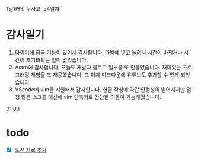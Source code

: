 1일1커밋 무사고: 54일차

# 감사일기

1. 타이머에 잠금 기능이 있어서 감사합니다. 가방에 넣고 눌려서 시간이 바뀌거나 시간이 초기화되는 일이 없었습니다.
2. Astro에 감사합니다. 오늘도 개발자 블로그 일부를 또 만들었습니다. 재미있는 프로그래밍 체험을 또 재공했습니다. 또 이제 마크다운에 유튜브도 추가할 수 있게 되었습니다.
3. VScode에 vim을 지원해서 감사합니다. 한글 작성에 약간 안정성이 떨어지지만 엄청 많은 스크롤 대신에 vim 단축키로 간단한 이동이 가능해졌습니다.

01:03

# todo

- [x] [노션 자료 추가](https://github.com/dypark26/catchpill/issues/1)
